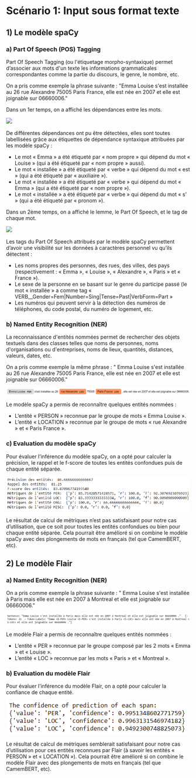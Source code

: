 # Scénario 1: Input sous format texte

## 1)	Le modèle spaCy
### a) Part Of Speech (POS) Tagging 
Part Of Speech Tagging (ou l'étiquetage morpho-syntaxique) permet d’associer aux mots d'un texte les informations grammaticales correspondantes comme la partie du discours, le genre, le nombre, etc.

On a pris comme exemple la phrase suivante : "Emma Louise s'est installée au 26 rue Alexandre 75005 Paris France, elle est née en 2007 et elle est joignable sur 06660006."

Dans un 1er temps, on a affiché les dépendances entre les mots.
 
![](images/01_Exemple_de_dépendances_entre_les_mots.png)

De différentes dépendances ont pu être détectées, elles sont toutes labellisées grâce aux étiquettes de dépendance syntaxique attribuées par les modèle spaCy :
-	Le mot « Emma » a été étiqueté par « nom propre » qui dépend du mot « Louise » (qui a été étiqueté par « nom propre » aussi).
-	Le mot « installée » a été étiqueté par « verbe » qui dépend du mot « est » (qui a été étiqueté par « auxiliaire »).
-	Le mot « installée » a été étiqueté par « verbe » qui dépend du mot « Emma » (qui a été étiqueté par « nom propre »).
-	Le mot « installée » a été étiqueté par « verbe » qui dépend du mot « s’ » (qui a été étiqueté par « pronom »).

Dans un 2ème temps, on a affiché le lemme, le Part Of Speech, et le tag de chaque mot.
 
![](images/02_Exemple_de_tags_du_Part_Of_Speech_du_modèle_spaCy.png)

Les tags du Part Of Speech attribués par le modèle spaCy permettent d’avoir une visibilité sur les données à caractères personnel vu qu’ils détectent :
-	Les noms propres des personnes, des rues, des villes, des pays (respectivement : « Emma », « Louise », « Alexandre », « Paris » et « France »).
-	Le sexe de la personne en se basant sur le genre du participe passé (le mot « installée » a comme tag « VERB__Gender=Fem|Number=Sing|Tense=Past|VerbForm=Part »
-	Les numéros qui peuvent servir à la détection des numéros de téléphones, du code postal, du numéro de logement, etc.

### b) Named Entity Recognition (NER)
La reconnaissance d'entités nommées permet de rechercher des objets textuels dans des classes telles que noms de personnes, noms d'organisations ou d'entreprises, noms de lieux, quantités, distances, valeurs, dates, etc.

On a pris comme exemple la même phrase : " Emma Louise s'est installée au 26 rue Alexandre 75005 Paris France, elle est née en 2007 et elle est joignable sur 06660006."
 
![](images/03_Exemple_d'entités_reconnues_par_le_modèle_spaCy.png)

Le modèle spaCy a permis de reconnaître quelques entités nommées :
-	L’entité « PERSON » reconnue par le groupe de mots « Emma Louise ».
-	L’entité « LOCATION » reconnue par le groupe de mots « rue Alexandre » et « Paris France ».

### c) Evaluation du modèle spaCy
Pour évaluer l’inférence du modèle spaCy, on a opté pour calculer la précision, le rappel et le f-score de toutes les entités confondues puis de chaque entité séparée.
 
![](images/04_Métriques_d'évaluation_du_modèle_spaCy.png)

Le résultat de calcul de métriques n’est pas satisfaisant pour notre cas d’utilisation, que ce soit pour toutes les entités confondues ou bien pour chaque entité séparée.
Cela pourrait être amélioré si on combine le modèle spaCy avec des plongements de mots en français (tel que CamemBERT, etc).

## 2)	Le modèle Flair
### a) Named Entity Recognition (NER)
On a pris comme exemple la phrase suivante : " Emma Louise s'est installée à Paris mais elle est née en 2007 à Montreal et elle est joignable sur 06660006."
 
![](images/05_Exemple_d'entités_détectées_par_Named_Entity_Recognition_du_modèle_Flair.png)

Le modèle Flair a permis de reconnaître quelques entités nommées :
-	L’entité « PER » reconnue par le groupe composé par les 2 mots « Emma » et « Louise ».
-	L’entité « LOC » reconnue par les mots « Paris » et « Montreal ».

### b) Evaluation du modèle Flair
Pour évaluer l’inférence du modèle Flair, on a opté pour calculer la confiance de chaque entité.

 
![](images/06_Métriques_d'évaluation_du_modèle_Flair.png)

Le résultat de calcul de métriques semblerait satisfaisant pour notre cas d’utilisation pour ces entités reconnues par Flair (à savoir les entités « PERSON » et « LOCATION »).
Cela pourrait être amélioré si on combine le modèle Flair avec des plongements de mots en français (tel que CamemBERT, etc).
